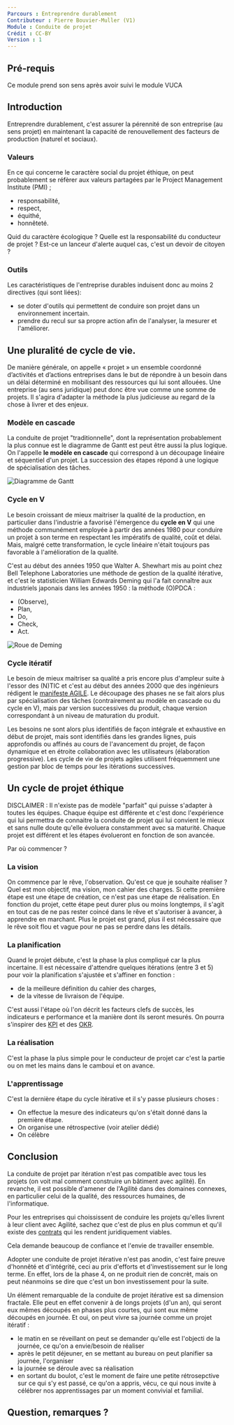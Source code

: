 ```yaml
---
Parcours : Entreprendre durablement
Contributeur : Pierre Bouvier-Muller (V1)
Module : Conduite de projet
Crédit : CC-BY
Version : 1
---
```


## Pré-requis
Ce module prend son sens après avoir suivi le module VUCA

## Introduction
Entreprendre durablement, c'est assurer la pérennité de son entreprise (au sens projet) en maintenant la capacité de renouvellement des facteurs de production (naturel et sociaux).

### Valeurs
En ce qui concerne le caractère social du projet éthique, on peut probablement se réfèrer aux valeurs partagées par le Project Management Institute (PMI) ;
- responsabilité, 
- respect, 
- équithé,
- honnêteté.

Quid du caractère écologique ? Quelle est la responsabilité du conducteur de projet ? Est-ce un lanceur d'alerte auquel cas, c'est un devoir de citoyen ?

### Outils
Les caractéristiques de l'entreprise durables induisent donc au moins 2 directives (qui sont liées):
- se doter d'outils qui permettent de conduire son projet dans un environnement incertain.
- prendre du recul sur sa propre action afin de l'analyser, la mesurer et l'améliorer.


## Une pluralité de cycle de vie.

De manière générale, on appelle « projet » un ensemble coordonné d’activités et d’actions entreprises dans le but de répondre à un besoin dans un délai déterminé en mobilisant des ressources qui lui sont allouées.
Une entreprise (au sens juridique) peut donc être vue comme une somme de projets.
Il s'agira d'adapter la méthode la plus judicieuse au regard de la chose à livrer et des enjeux.

### Modèle en cascade

La conduite de projet "traditionnelle", dont la représentation probablement la plus connue est le diagramme de Gantt est peut être aussi la plus logique.
On l'appelle **le modèle en cascade** qui correspond à un découpage linéaire et séquentiel d'un projet. La succession des étapes répond à une logique de spécialisation des tâches. 

![Diagramme de Gantt](https://s2.qwant.com/thumbr/0x380/4/a/88626e5a546d2281a61034ae07eaac379118b4cb8d9ef3f9a3931961e2f509/maxresdefault.jpg?u=https%3A%2F%2Fi.ytimg.com%2Fvi%2FJHCZaRcYHpU%2Fmaxresdefault.jpg&q=0&b=1&p=0&a=1)

### Cycle en V

Le besoin croissant de mieux maitriser la qualité de la production, en particulier dans l'industrie a favorisé l'émergence du **cycle en V** qui une méthode communément employée à partir des années 1980 pour conduire un projet à son terme en respectant les impératifs de qualité, coût et délai. 
Mais, malgré cette transformation, le cycle linéaire n'était toujours pas favorable à l'amélioration de la qualité.

C'est au début des années 1950 que Walter A. Shewhart mis au point chez Bell Telephone Laboratories une méthode de gestion de la qualité itérative, et c'est le statisticien William Edwards Deming qui l'a fait connaître aux industriels japonais dans les années 1950 : la méthode (O)PDCA :
- (Observe),
- Plan,
- Do,
- Check,
- Act.

![Roue de Deming](https://upload.wikimedia.org/wikipedia/commons/thumb/a/af/PDCA_Cycle_FR.svg/1280px-PDCA_Cycle_FR.svg.png)


### Cycle itératif

Le besoin de mieux maitriser sa qualité a pris encore plus d'ampleur suite à l'essor des (N)TIC et c'est au début des années 2000 que des ingénieurs rédigent le [manifeste AGILE](https://agilemanifesto.org/).
Le découpage des phases ne se fait alors plus par spécialisation des tâches (contrairement au modèle en cascade ou du cycle en V), mais par version successives du produit, chaque version correspondant à un niveau de maturation du produit.

Les besoins ne sont alors plus identifiés de façon intégrale et exhaustive en début de projet, mais sont identifiés dans les grandes lignes, puis approfondis ou affinés au cours de l'avancement du projet, de façon dynamique et en étroite collaboration avec les utilisateurs (élaboration progressive). Les cycle de vie de projets agiles utilisent fréquemment une gestion par bloc de temps pour les itérations successives. 

## Un cycle de projet éthique

DISCLAIMER : Il n'existe pas de modèle "parfait" qui puisse s'adapter à toutes les équipes. 
Chaque équipe est différente et c'est donc l'expérience qui lui permettra de connaitre la conduite de projet qui lui convient le mieux et sans nulle doute qu'elle évoluera constamment avec sa maturité.
Chaque projet est différent et les étapes évolueront en fonction de son avancée.

Par où commencer ?

### La vision
On commence par le rêve, l'observation. Qu'est ce que je souhaite réaliser ? Quel est mon objectif, ma vision, mon cahier des charges.
Si cette première étape est une étape de création, ce n'est pas une étape de réalisation.
En fonction du projet, cette étape peut durer plus ou moins longtemps, il s'agit en tout cas de ne pas rester coincé dans le rêve et s'autoriser à avancer, à apprendre en marchant.
Plus le projet est grand, plus il est nécessaire que le rêve soit flou et vague pour ne pas se perdre dans les détails.

### La planification
Quand le projet débute, c'est la phase la plus compliqué car la plus incertaine. Il est nécessaire d'attendre quelques itérations (entre 3 et 5) pour voir la planification s'ajustée et s'affiner en fonction :
- de la meilleure définition du cahier des charges,
- de la vitesse de livraison de l'équipe.

C'est aussi l'étape où l'on décrit les facteurs clefs de succès, les indicateurs e performance et la manière dont ils seront mesurés.
On pourra s'inspirer des [KPI](https://en.wikipedia.org/wiki/Performance_indicator) et des [OKR](https://en.wikipedia.org/wiki/OKR).

### La réalisation
C'est la phase la plus simple pour le conducteur de projet car c'est la partie ou on met les mains dans le camboui et on avance.

### L'apprentissage
C'est la dernière étape du cycle itérative et il s'y passe plusieurs choses :
- On effectue la mesure des indicateurs qu'on s'était donné dans la première étape.
- On organise une rétrospective (voir atelier dédié)
- On célèbre

## Conclusion
La conduite de projet par itération n'est pas compatible avec tous les projets (on voit mal comment construire un bâtiment avec agilité).
En revanche, il est possible d'amener de l'Agilité dans des domaines connexes, en particulier celui de la qualité, des ressources humaines, de l'informatique.

Pour les entreprises qui choississent de conduire les projets qu'elles livrent à leur client avec Agilité, sachez que c'est de plus en plus commun et qu'il existe des [contrats](http://www.contrat-agile.org/) qui les rendent juridiquement viables.

Cela demande beaucoup de confiance et l'envie de travailler ensemble.

Adopter une conduite de projet itérative n'est pas anodin, c'est faire preuve d'honnêté et d'intégrité, ceci au prix d'efforts et d'investissement sur le long terme. En effet, lors de la phase 4, on ne produit rien de concrèt, mais on peut néanmoins se dire que c'est un bon investissement pour la suite.

Un élément remarquable de la conduite de projet itérative est sa dimension fractale. Elle peut en effet convenir à de longs projets (d'un an), qui seront eux mêmes découpés en phases plus courtes, qui sont eux même découpés en journée.
Et oui, on peut vivre sa journée comme un projet itératif : 
- le matin en se réveillant on peut se demander qu'elle est l'objecti de la journée, ce qu'on a envie/besoin de réaliser
- après le petit déjeuner, en se mettant au bureau on peut planifier sa journée, l'organiser
- la journée se déroule avec sa réalisation
- en sortant du boulot, c'est le moment de faire une petite rétrosepctive sur ce qui s'y est passé, ce qu'on a appris, vécu, ce qui nous invite à célébrer nos apprentissages par un moment convivial et familial.

## Question, remarques ?
